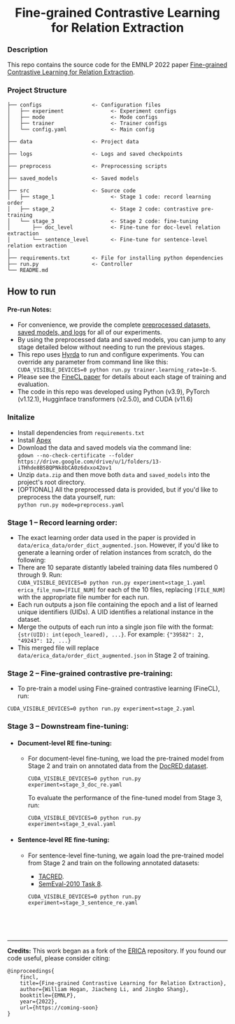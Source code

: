 <div align="center">

# Fine-grained Contrastive Learning for Relation Extraction

</div>

### Description

This repo contains the source code for the EMNLP 2022 paper [Fine-grained Contrastive Learning for Relation Extraction](https://coming_soon). 

### Project Structure

```
├── configs                <- Configuration files
│   ├── experiment               <- Experiment configs
│   ├── mode                     <- Mode configs
│   ├── trainer                  <- Trainer configs
│   └── config.yaml              <- Main config 
│
├── data                   <- Project data
│
├── logs                   <- Logs and saved checkpoints
│
├── preprocess             <- Preprocessing scripts
│
├── saved_models           <- Saved models
│
├── src                    <- Source code
│   ├── stage_1                  <- Stage 1 code: record learning order
│   ├── stage_2                  <- Stage 2 code: contrastive pre-training
│   └── stage_3                  <- Stage 2 code: fine-tuning
│       ├── doc_level            <- Fine-tune for doc-level relation extraction
│       └── sentence_level       <- Fine-tune for sentence-level relation extraction
│
├── requirements.txt       <- File for installing python dependencies
├── run.py                 <- Controller
└── README.md
```


## How to run

#### Pre-run Notes:
- For convenience, we provide the complete [preprocessed datasets, saved models, and logs](https://drive.google.com/drive/folders/13-iTHhde8B5BQPNk8bCA0z6dxxo42ov1?usp=sharing) for all of our experiments.
- By using the preprocessed data and saved models, you can jump to any stage detailed below without needing to run the previous stages.
- This repo uses [Hyrda](https://hydra.cc/) to run and configure experiments. You can override any parameter from command line like this: `CUDA_VISIBLE_DEVICES=0 python run.py trainer.learning_rate=1e-5`.
- Please see the [FineCL paper](https://coming_soon) for details about each stage of training and evaluation.
- The code in this repo was developed using Python (v3.9), PyTorch (v1.12.1), Hugginface transformers (v2.5.0), and CUDA (v11.6)

### Initalize
- Install dependencies from `requirements.txt`
- Install [Apex](https://github.com/NVIDIA/apex)
- Download the data and saved models via the command line: <br>`gdown --no-check-certificate --folder https://drive.google.com/drive/u/1/folders/13-iTHhde8B5BQPNk8bCA0z6dxxo42ov1`
- Unzip `data.zip` and then move both `data` and `saved_models` into the project's root directory.
- [OPTIONAL] All the preprocessed data is provided, but if you'd like to preprocess the data yourself, run: <br> `python run.py mode=preprocess.yaml`
      
### Stage 1 – Record learning order:
- The exact learning order data used in the paper is provided in `data/erica_data/order_dict_augmented.json`. However, if you'd like to generate a learning order of relation instances from scratch, do the following:
- There are 10 separate distantly labeled training data files numbered 0 through 9. Run: <br>`CUDA_VISIBLE_DEVICES=0 python run.py experiment=stage_1.yaml erica_file_num=[FILE_NUM]` for each of the 10 files, replacing `[FILE_NUM]` with the appropriate file number for each run.
- Each run outputs a json file containing the epoch and a list of learned unique identifiers (UIDs). A UID identifies a relational instance in the dataset.
- Merge the outputs of each run into a single json file with the format: `{str(UID): int(epoch_leared), ...}`. For example: `{"39582": 2, "49243": 12, ...}`
- This merged file will replace `data/erica_data/order_dict_augmented.json` in Stage 2 of training.
  
### Stage 2 – Fine-grained contrastive pre-training:
- To pre-train a model using Fine-grained contrastive learning (FineCL), run: 
```
CUDA_VISIBLE_DEVICES=0 python run.py experiment=stage_2.yaml
```
    
### Stage 3 – Downstream fine-tuning:

- #### Document-level RE fine-tuning:
  - For document-level fine-tuning, we load the pre-trained model from Stage 2 and train on annotated data from the [DocRED dataset](https://aclanthology.org/P19-1074.pdf). 
    ```
    CUDA_VISIBLE_DEVICES=0 python run.py experiment=stage_3_doc_re.yaml
    ```
    To evaluate the performance of the fine-tuned model from Stage 3, run: 
    ```
    CUDA_VISIBLE_DEVICES=0 python run.py experiment=stage_3_eval.yaml
    ```
    
- #### Sentence-level RE fine-tuning:
  - For sentence-level fine-tuning, we again load the pre-trained model from Stage 2 and train on the following annotated datasets:
    - [TACRED](https://nlp.stanford.edu/projects/tacred/).
    - [SemEval-2010 Task 8](https://aclanthology.org/S10-1006.pdf).
    
    ```
    CUDA_VISIBLE_DEVICES=0 python run.py experiment=stage_3_sentence_re.yaml
    ```
<br>
<br>
<br>

---

**Credits:** This work began as a fork of the [ERICA](https://github.com/thunlp/ERICA) repository.
If you found our code useful, please consider citing:
```
@inproceedings{
    fincl,
    title={Fine-grained Contrastive Learning for Relation Extraction},
    author={William Hogan, Jiacheng Li, and Jingbo Shang},
    booktitle={EMNLP},
    year={2022},
    url={https://coming-soon}
}
```